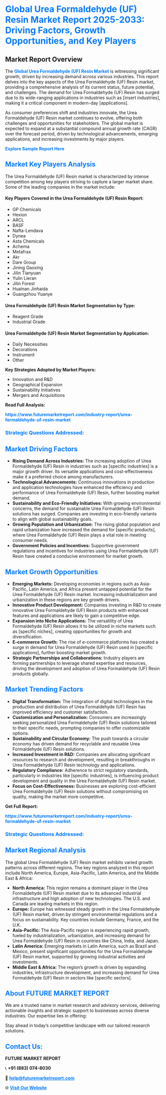 <h1 style="color: #007BFF;">Global Urea Formaldehyde (UF) Resin Market Report 2025-2033: Driving Factors, Growth Opportunities, and Key Players</h1>

<section id="overview">
<h2>Market Report Overview</h2>
<p>The <a href="https://www.futuremarketreport.com/industry-report/urea-formaldehyde-uf-resin-market" style="color: #007BFF; text-decoration: none;"><strong>Global Urea Formaldehyde (UF) Resin Market</strong></a> is witnessing significant growth, driven by increasing demand across various industries. This report delves into the key aspects of the Urea Formaldehyde (UF) Resin market, providing a comprehensive analysis of its current status, future potential, and challenges. The demand for Urea Formaldehyde (UF) Resin has surged due to its wide-ranging applications in industries such as [insert industries], making it a critical component in modern-day [applications].</p>
<p>As consumer preferences shift and industries innovate, the Urea Formaldehyde (UF) Resin market continues to evolve, offering both challenges and opportunities for stakeholders. The global market is expected to expand at a substantial compound annual growth rate (CAGR) over the forecast period, driven by technological advancements, emerging applications, and increasing investments by major players.</p>
</section>

<section id="overview">
<p><a href="https://www.futuremarketreport.com/request-sample/reportId=85437" style="color: #007BFF; text-decoration: none;"><strong>Explore Sample Report Here</strong></a></p>
</section>

<section id="key-players">
<h2 style="color: #007BFF;">Market Key Players Analysis</h2>
<p>The Urea Formaldehyde (UF) Resin market is characterized by intense competition among key players striving to capture a larger market share. Some of the leading companies in the market include:</p>
<h4>Key Players Covered in the Urea Formaldehyde (UF) Resin Report:</h4>
<ul><li>GP Chemicals</li><li>Hexion</li><li>ARCL</li><li>BASF</li><li>Nafta-Lendava</li><li>Dynea</li><li>Asta Chemicals</li><li>Achema</li><li>Metafrax</li><li>Akr</li><li>Dare Group</li><li>Jining Gaoxing</li><li>Jilin Tianyuan</li><li>Yulin Lieran</li><li>Jilin Forest</li><li>Huainan Jinhaida</li><li>Guangzhou Yuanye</li></ul>
<h4>Urea Formaldehyde (UF) Resin Market Segmentation by Type:</h4>
<ul><li>Reagent Grade</li><li>Industrial Grade</li></ul>

<h4>Urea Formaldehyde (UF) Resin Market Segmentation by Application:</h4>
<ul><li>Daily Necessities</li><li>Decorations</li><li>Instrument</li><li>Other</li></ul>
<p><strong>Key Strategies Adopted by Market Players:</strong></p>
<ul>
<li>Innovation and R&D</li>
<li>Geographical Expansion</li>
<li>Sustainability Initiatives</li>
<li>Mergers and Acquisitions</li>
</ul>
</section>

<section>
<p><strong>Read Full Analysis: </strong></p><a href="https://www.futuremarketreport.com/industry-report/urea-formaldehyde-uf-resin-market" style="color: #007BFF; text-decoration: none;"><strong>https://www.futuremarketreport.com/industry-report/urea-formaldehyde-uf-resin-market</strong></a>
<h3 style="color: #007BFF;">Strategic Questions Addressed:</h3>
</section>

<section id="driving-factors">
<h2 style="color: #007BFF;">Market Driving Factors</h2>
<ul>
<li><strong>Rising Demand Across Industries:</strong> The increasing adoption of Urea Formaldehyde (UF) Resin in industries such as [specific industries] is a major growth driver. Its versatile applications and cost-effectiveness make it a preferred choice among manufacturers.</li>
<li><strong>Technological Advancements:</strong> Continuous innovations in production and application technologies have enhanced the efficiency and performance of Urea Formaldehyde (UF) Resin, further boosting market demand.</li>
<li><strong>Sustainability and Eco-Friendly Initiatives:</strong> With growing environmental concerns, the demand for sustainable Urea Formaldehyde (UF) Resin solutions has surged. Companies are investing in eco-friendly variants to align with global sustainability goals.</li>
<li><strong>Growing Population and Urbanization:</strong> The rising global population and rapid urbanization have increased the demand for [specific products], where Urea Formaldehyde (UF) Resin plays a vital role in meeting consumer needs.</li>
<li><strong>Government Policies and Incentives:</strong> Supportive government regulations and incentives for industries using Urea Formaldehyde (UF) Resin have created a conducive environment for market growth.</li>
</ul>
</section>

<section id="growth-opportunities">
<h2 style="color: #007BFF;">Market Growth Opportunities</h2>
<ul>
<li><strong>Emerging Markets:</strong> Developing economies in regions such as Asia-Pacific, Latin America, and Africa present untapped potential for the Urea Formaldehyde (UF) Resin market. Increasing industrialization and urbanization in these regions are key growth drivers.</li>
<li><strong>Innovative Product Development:</strong> Companies investing in R&D to create innovative Urea Formaldehyde (UF) Resin products with enhanced features and applications are likely to gain a competitive edge.</li>
<li><strong>Expansion into Niche Applications:</strong> The versatility of Urea Formaldehyde (UF) Resin allows it to be utilized in niche markets such as [specific niches], creating opportunities for growth and diversification.</li>
<li><strong>E-commerce Growth:</strong> The rise of e-commerce platforms has created a surge in demand for Urea Formaldehyde (UF) Resin used in [specific applications], further boosting market growth.</li>
<li><strong>Strategic Partnerships and Collaborations:</strong> Industry players are forming partnerships to leverage shared expertise and resources, driving the development and adoption of Urea Formaldehyde (UF) Resin products globally.</li>
</ul>
</section>

<section id="trending-factors">
<h2 style="color: #007BFF;">Market Trending Factors</h2>
<ul>
<li><strong>Digital Transformation:</strong> The integration of digital technologies in the production and distribution of Urea Formaldehyde (UF) Resin has improved efficiency and customer satisfaction.</li>
<li><strong>Customization and Personalization:</strong> Consumers are increasingly seeking personalized Urea Formaldehyde (UF) Resin solutions tailored to their specific needs, prompting companies to offer customizable options.</li>
<li><strong>Sustainability and Circular Economy:</strong> The push towards a circular economy has driven demand for recyclable and reusable Urea Formaldehyde (UF) Resin solutions.</li>
<li><strong>Increased Investment in R&D:</strong> Companies are allocating significant resources to research and development, resulting in breakthroughs in Urea Formaldehyde (UF) Resin technology and applications.</li>
<li><strong>Regulatory Compliance:</strong> Adherence to strict regulatory standards, particularly in industries like [specific industries], is influencing product development and quality in the Urea Formaldehyde (UF) Resin market.</li>
<li><strong>Focus on Cost-Effectiveness:</strong> Businesses are exploring cost-efficient Urea Formaldehyde (UF) Resin solutions without compromising on quality, making the market more competitive.</li>
</ul>
</section>

<section>
<p><strong>Get Full Report: </strong></p><a href="https://www.futuremarketreport.com/industry-report/urea-formaldehyde-uf-resin-market" style="color: #007BFF; text-decoration: none;"><strong>https://www.futuremarketreport.com/industry-report/urea-formaldehyde-uf-resin-market</strong></a>
<h3 style="color: #007BFF;">Strategic Questions Addressed:</h3>
</section>


<section id="regional-analysis">
<h2 style="color: #007BFF;">Market Regional Analysis</h2>
<p>The global Urea Formaldehyde (UF) Resin market exhibits varied growth patterns across different regions. The key regions analyzed in this report include North America, Europe, Asia-Pacific, Latin America, and the Middle East & Africa:</p>
<ul>
<li><strong>North America:</strong> This region remains a dominant player in the Urea Formaldehyde (UF) Resin market due to its advanced industrial infrastructure and high adoption of new technologies. The U.S. and Canada are leading markets in this region.</li>
<li><strong>Europe:</strong> Europe has witnessed steady growth in the Urea Formaldehyde (UF) Resin market, driven by stringent environmental regulations and a focus on sustainability. Key countries include Germany, France, and the U.K.</li>
<li><strong>Asia-Pacific:</strong> The Asia-Pacific region is experiencing rapid growth, fueled by industrialization, urbanization, and increasing demand for Urea Formaldehyde (UF) Resin in countries like China, India, and Japan.</li>
<li><strong>Latin America:</strong> Emerging markets in Latin America, such as Brazil and Mexico, present significant opportunities for the Urea Formaldehyde (UF) Resin market, supported by growing industrial activities and investments.</li>
<li><strong>Middle East & Africa:</strong> The region’s growth is driven by expanding industries, infrastructure development, and increasing demand for Urea Formaldehyde (UF) Resin in sectors like [specific sectors].</li>
</ul>
</section>

<footer>
<h2 style="color: #007BFF;">About FUTURE MARKET REPORT</h2>
<p>We are a trusted name in market research and advisory services, delivering actionable insights and strategic support to businesses across diverse industries. Our expertise lies in offering:</p>

<p>Stay ahead in today’s competitive landscape with our tailored research solutions.</p>

<h2 style="color: #007BFF;">Contact Us:</h2>
<p><strong>FUTURE MARKET REPORT</strong></p>
<p>📞 <strong>+91 (883) 074-8030</strong></p>
<p>📧 <strong><a href="mailto:help@futuremarketreport.com" style="color: #007BFF;">help@futuremarketreport.com</a></strong></p>
<p>🌐 <strong><a href="https://www.futuremarketreport.com/" style="color: #007BFF;">Visit Our Website</a></strong></p>
</footer>